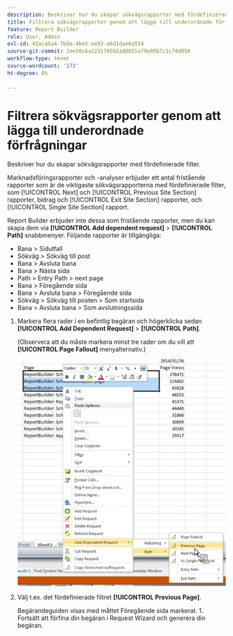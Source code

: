 ```yaml
---
description: Beskriver hur du skapar sökvägsrapporter med fördefinierade filter.
title: Filtrera sökvägsrapporter genom att lägga till underordnade förfrågningar
feature: Report Builder
role: User, Admin
exl-id: 41aca5a4-7bda-4be5-ae93-a6d1dae6a554
source-git-commit: 1ee50c6a2231795b2ad0015a79e09b7c1c74d850
workflow-type: tm+mt
source-wordcount: '173'
ht-degree: 8%

---
```


# Filtrera sökvägsrapporter genom att lägga till underordnade förfrågningar

Beskriver hur du skapar sökvägsrapporter med fördefinierade filter.

Marknadsföringsrapporter och -analyser erbjuder ett antal fristående rapporter som är de viktigaste sökvägsrapporterna med fördefinierade filter, som [!UICONTROL Next] och [!UICONTROL Previous Site Section] rapporter, bidrag och [!UICONTROL Exit Site Section] rapporter, och [!UICONTROL Single Site Section] rapport.

Report Builder erbjuder inte dessa som fristående rapporter, men du kan skapa dem via **[!UICONTROL Add dependent request]** > **[!UICONTROL Path]** snabbmenyer. Följande rapporter är tillgängliga:

* Bana > Sidutfall
* Sökväg > Sökväg till post
* Bana > Avsluta bana
* Bana > Nästa sida
* Path > Entry Path > next page
* Bana > Föregående sida
* Bana > Avsluta bana > Föregående sida
* Sökväg > Sökväg till posten > Som startsida
* Bana > Avsluta bana > Som avslutningssida

1. Markera flera rader i en befintlig begäran och högerklicka sedan **[!UICONTROL Add Dependent Request]** > **[!UICONTROL Path]**.

   (Observera att du måste markera minst tre rader om du vill att **[!UICONTROL Page Fallout]** menyalternativ.)

   ![](assets/dependen_request.png)

1. Välj t.ex. det fördefinierade filtret **[!UICONTROL Previous Page]**.

   Begärandeguiden visas med måttet Föregående sida markerat. 1. Fortsätt att förfina din begäran i Request Wizard och generera din begäran.

